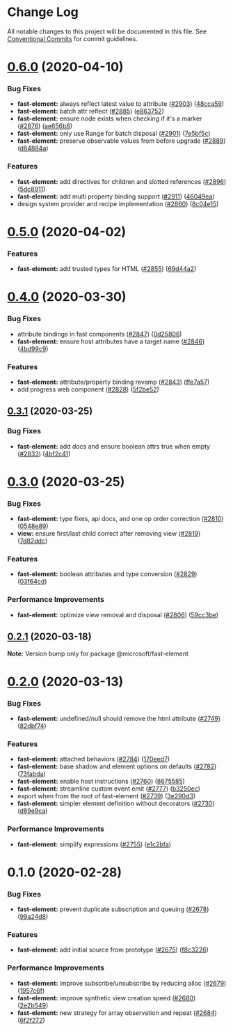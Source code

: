 # Change Log

All notable changes to this project will be documented in this file.
See [Conventional Commits](https://conventionalcommits.org) for commit guidelines.

# [0.6.0](https://github.com/Microsoft/fast-dna/compare/@microsoft/fast-element@0.5.0...@microsoft/fast-element@0.6.0) (2020-04-10)


### Bug Fixes

* **fast-element:** always reflect latest value to attribute ([#2903](https://github.com/Microsoft/fast-dna/issues/2903)) ([48cca59](https://github.com/Microsoft/fast-dna/commit/48cca5923c571c4df697e3501cb879125d3a79eb))
* **fast-element:** batch attr reflect ([#2885](https://github.com/Microsoft/fast-dna/issues/2885)) ([e863752](https://github.com/Microsoft/fast-dna/commit/e8637528fa0ef162cbf166738bd4a2e519422efe))
* **fast-element:** ensure node exists when checking if it's a marker ([#2876](https://github.com/Microsoft/fast-dna/issues/2876)) ([ae656b8](https://github.com/Microsoft/fast-dna/commit/ae656b860c66557700ca1bbf1989fbd8ef7da689))
* **fast-element:** only use Range for batch disposal ([#2901](https://github.com/Microsoft/fast-dna/issues/2901)) ([7e5bf5c](https://github.com/Microsoft/fast-dna/commit/7e5bf5c438fcd53c44b096dc5b52d1449a3368fe))
* **fast-element:** preserve observable values from before upgrade ([#2889](https://github.com/Microsoft/fast-dna/issues/2889)) ([d84884a](https://github.com/Microsoft/fast-dna/commit/d84884afc8bf023b16dde47e81833026e8605018))


### Features

* **fast-element:** add directives for children and slotted references ([#2896](https://github.com/Microsoft/fast-dna/issues/2896)) ([5dc8911](https://github.com/Microsoft/fast-dna/commit/5dc8911868841425079123c7b5c48da937891362))
* **fast-element:** add multi property binding support ([#2911](https://github.com/Microsoft/fast-dna/issues/2911)) ([46049ea](https://github.com/Microsoft/fast-dna/commit/46049ea73f7b63452229746c6dda52e369bf1c8d))
* design system provider and recipe implementation ([#2860](https://github.com/Microsoft/fast-dna/issues/2860)) ([8c04e15](https://github.com/Microsoft/fast-dna/commit/8c04e15a3d1809210891643e97686635b36e5a0f))





# [0.5.0](https://github.com/Microsoft/fast-dna/compare/@microsoft/fast-element@0.4.0...@microsoft/fast-element@0.5.0) (2020-04-02)


### Features

* **fast-element:** add trusted types for HTML ([#2855](https://github.com/Microsoft/fast-dna/issues/2855)) ([69d44a2](https://github.com/Microsoft/fast-dna/commit/69d44a289ce6ca43a7f536edb600af61f453728f))





# [0.4.0](https://github.com/Microsoft/fast-dna/compare/@microsoft/fast-element@0.3.1...@microsoft/fast-element@0.4.0) (2020-03-30)


### Bug Fixes

* attribute bindings in fast components ([#2847](https://github.com/Microsoft/fast-dna/issues/2847)) ([0d25806](https://github.com/Microsoft/fast-dna/commit/0d25806360b987a3f3c3a69dc5dd005415f70795))
* **fast-element:** ensure host attributes have a target name ([#2846](https://github.com/Microsoft/fast-dna/issues/2846)) ([4bd99c9](https://github.com/Microsoft/fast-dna/commit/4bd99c91279d5abf642e73b10acf0459fc9035c8))


### Features

* **fast-element:** attribute/property binding revamp ([#2843](https://github.com/Microsoft/fast-dna/issues/2843)) ([ffe7a57](https://github.com/Microsoft/fast-dna/commit/ffe7a57a7978868d28f583de3a3b254904ba3db5))
* add progress web component ([#2828](https://github.com/Microsoft/fast-dna/issues/2828)) ([5f2be52](https://github.com/Microsoft/fast-dna/commit/5f2be52738396aa1985a49eac667bd6e397abfa7))





## [0.3.1](https://github.com/Microsoft/fast-dna/compare/@microsoft/fast-element@0.3.0...@microsoft/fast-element@0.3.1) (2020-03-25)


### Bug Fixes

* **fast-element:** add docs and ensure boolean attrs true when empty ([#2833](https://github.com/Microsoft/fast-dna/issues/2833)) ([4bf2c41](https://github.com/Microsoft/fast-dna/commit/4bf2c41efb4520152fe041fb3e67eaf31fbe8e66))





# [0.3.0](https://github.com/Microsoft/fast-dna/compare/@microsoft/fast-element@0.2.1...@microsoft/fast-element@0.3.0) (2020-03-25)


### Bug Fixes

* **fast-element:** type fixes, api docs, and one op order correction ([#2810](https://github.com/Microsoft/fast-dna/issues/2810)) ([0548e89](https://github.com/Microsoft/fast-dna/commit/0548e89b64d7081b0024434dd6bbaf5fb3ca8366))
* **view:** ensure first/last child correct after removing view ([#2819](https://github.com/Microsoft/fast-dna/issues/2819)) ([7d82ddc](https://github.com/Microsoft/fast-dna/commit/7d82ddc161fd519cb44db1ae6e0b7aa403b58806))


### Features

* **fast-element:** boolean attributes and type conversion ([#2829](https://github.com/Microsoft/fast-dna/issues/2829)) ([03f64cd](https://github.com/Microsoft/fast-dna/commit/03f64cd890e764fd72363993fae3724d9da647ff))


### Performance Improvements

* **fast-element:** optimize view removal and disposal ([#2806](https://github.com/Microsoft/fast-dna/issues/2806)) ([59cc3be](https://github.com/Microsoft/fast-dna/commit/59cc3becd5f188e6d6122f5dff2a8a163dc075dc))





## [0.2.1](https://github.com/Microsoft/fast-dna/compare/@microsoft/fast-element@0.2.0...@microsoft/fast-element@0.2.1) (2020-03-18)

**Note:** Version bump only for package @microsoft/fast-element





# [0.2.0](https://github.com/Microsoft/fast-dna/compare/@microsoft/fast-element@0.1.0...@microsoft/fast-element@0.2.0) (2020-03-13)


### Bug Fixes

* **fast-element:** undefined/null should remove the html attribute ([#2749](https://github.com/Microsoft/fast-dna/issues/2749)) ([82dbf74](https://github.com/Microsoft/fast-dna/commit/82dbf74))


### Features

* **fast-element:** attached behaviors ([#2784](https://github.com/Microsoft/fast-dna/issues/2784)) ([170eed7](https://github.com/Microsoft/fast-dna/commit/170eed7))
* **fast-element:** base shadow and element options on defaults ([#2782](https://github.com/Microsoft/fast-dna/issues/2782)) ([73fabda](https://github.com/Microsoft/fast-dna/commit/73fabda))
* **fast-element:** enable host instructions ([#2760](https://github.com/Microsoft/fast-dna/issues/2760)) ([8675585](https://github.com/Microsoft/fast-dna/commit/8675585))
* **fast-element:** streamline custom event emit ([#2777](https://github.com/Microsoft/fast-dna/issues/2777)) ([b3250ec](https://github.com/Microsoft/fast-dna/commit/b3250ec))
* export when from the root of fast-element ([#2739](https://github.com/Microsoft/fast-dna/issues/2739)) ([3e290d3](https://github.com/Microsoft/fast-dna/commit/3e290d3))
* **fast-element:** simpler element definition without decorators ([#2730](https://github.com/Microsoft/fast-dna/issues/2730)) ([d89e9ca](https://github.com/Microsoft/fast-dna/commit/d89e9ca))


### Performance Improvements

* **fast-element:** simplify expressions ([#2755](https://github.com/Microsoft/fast-dna/issues/2755)) ([e1c2bfa](https://github.com/Microsoft/fast-dna/commit/e1c2bfa))





# 0.1.0 (2020-02-28)


### Bug Fixes

* **fast-element:** prevent duplicate subscription and queuing ([#2678](https://github.com/Microsoft/fast-dna/issues/2678)) ([99a24d8](https://github.com/Microsoft/fast-dna/commit/99a24d8))


### Features

* **fast-element:** add initial source from prototype ([#2675](https://github.com/Microsoft/fast-dna/issues/2675)) ([f8c3226](https://github.com/Microsoft/fast-dna/commit/f8c3226))


### Performance Improvements

* **fast-element:** improve subscribe/unsubscribe by reducing alloc ([#2679](https://github.com/Microsoft/fast-dna/issues/2679)) ([1957c6f](https://github.com/Microsoft/fast-dna/commit/1957c6f))
* **fast-element:** improve synthetic view creation speed ([#2680](https://github.com/Microsoft/fast-dna/issues/2680)) ([2e2b549](https://github.com/Microsoft/fast-dna/commit/2e2b549))
* **fast-element:** new strategy for array observation and repeat ([#2684](https://github.com/Microsoft/fast-dna/issues/2684)) ([6f2f272](https://github.com/Microsoft/fast-dna/commit/6f2f272))
